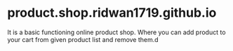 # product.shop.ridwan1719.github.io
It is a basic functioning online product shop. Where you can add product to your cart from given product list and remove them.d
